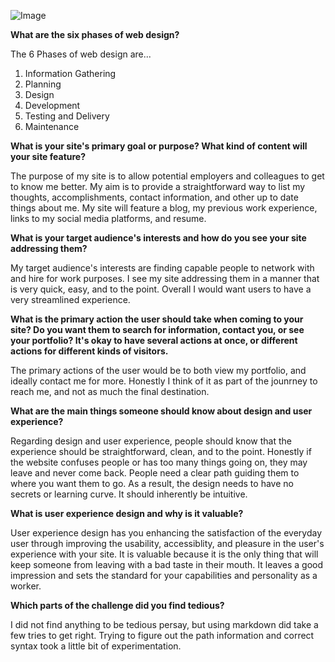 ![Image](/ChrisMIX/phase-0/blob/changes/week-2/imgs/site-map.png)



**What are the six phases of web design?**

The 6 Phases of web design are...

1. Information Gathering
2. Planning
3. Design
4. Development
5. Testing and Delivery
6. Maintenance

**What is your site's primary goal or purpose? What kind of content will your site feature?**

The purpose of my site is to allow potential employers and colleagues to get to know me better. My aim is to provide a straightforward way to list my thoughts, accomplishments, contact information, and other up to date things about me. My site will feature a blog, my previous work experience, links to my social media platforms, and resume.

**What is your target audience's interests and how do you see your site addressing them?**

My target audience's interests are finding capable people to network with and hire for work purposes. I see my site addressing them in a manner that is very quick, easy, and to the point. Overall I would want users to have a very streamlined experience.

**What is the primary action the user should take when coming to your site? Do you want them to search for information, contact you, or see your portfolio? It's okay to have several actions at once, or different actions for different kinds of visitors.**

The primary actions of the user would be to both view my portfolio, and ideally contact me for more. Honestly I think of it as part of the jounrney to reach me, and not as much the final destination.

**What are the main things someone should know about design and user experience?**

Regarding design and user experience, people should know that the experience should be straightforward, clean, and to the point. Honestly if the website confuses people or has too many things going on, they may leave and never come back. People need a clear path guiding them to where you want them to go. As a result, the design needs to have no secrets or learning curve. It should inherently be intuitive.

**What is user experience design and why is it valuable?**

User experience design has you enhancing the satisfaction of the everyday user through improving the usability, accessiblity, and pleasure in the user's experience with your site. It is valuable because it is the only thing that will keep someone from leaving with a bad taste in their mouth. It leaves a good impression and sets the standard for your capabilities and personality as a worker.

**Which parts of the challenge did you find tedious?**

I did not find anything to be tedious persay, but using markdown did take a few tries to get right. Trying to figure out the path information and correct syntax took a little bit of experimentation.